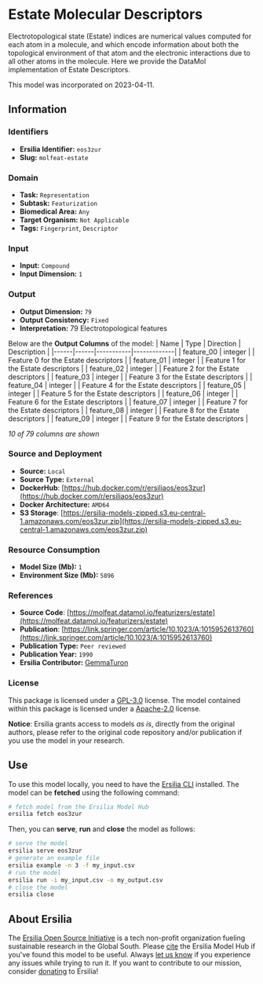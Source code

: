 # Estate Molecular Descriptors

Electrotopological state (Estate) indices are numerical values computed for each atom in a molecule, and which encode information about both the topological environment of that atom and the electronic interactions due to all other atoms in the molecule. Here we provide the DataMol implementation of Estate Descriptors.

This model was incorporated on 2023-04-11.

## Information
### Identifiers
- **Ersilia Identifier:** `eos3zur`
- **Slug:** `molfeat-estate`

### Domain
- **Task:** `Representation`
- **Subtask:** `Featurization`
- **Biomedical Area:** `Any`
- **Target Organism:** `Not Applicable`
- **Tags:** `Fingerprint`, `Descriptor`

### Input
- **Input:** `Compound`
- **Input Dimension:** `1`

### Output
- **Output Dimension:** `79`
- **Output Consistency:** `Fixed`
- **Interpretation:** 79 Electrotopological features

Below are the **Output Columns** of the model:
| Name | Type | Direction | Description |
|------|------|-----------|-------------|
| feature_00 | integer |  | Feature 0 for the Estate descriptors |
| feature_01 | integer |  | Feature 1 for the Estate descriptors |
| feature_02 | integer |  | Feature 2 for the Estate descriptors |
| feature_03 | integer |  | Feature 3 for the Estate descriptors |
| feature_04 | integer |  | Feature 4 for the Estate descriptors |
| feature_05 | integer |  | Feature 5 for the Estate descriptors |
| feature_06 | integer |  | Feature 6 for the Estate descriptors |
| feature_07 | integer |  | Feature 7 for the Estate descriptors |
| feature_08 | integer |  | Feature 8 for the Estate descriptors |
| feature_09 | integer |  | Feature 9 for the Estate descriptors |

_10 of 79 columns are shown_
### Source and Deployment
- **Source:** `Local`
- **Source Type:** `External`
- **DockerHub**: [https://hub.docker.com/r/ersiliaos/eos3zur](https://hub.docker.com/r/ersiliaos/eos3zur)
- **Docker Architecture:** `AMD64`
- **S3 Storage**: [https://ersilia-models-zipped.s3.eu-central-1.amazonaws.com/eos3zur.zip](https://ersilia-models-zipped.s3.eu-central-1.amazonaws.com/eos3zur.zip)

### Resource Consumption
- **Model Size (Mb):** `1`
- **Environment Size (Mb):** `5896`


### References
- **Source Code**: [https://molfeat.datamol.io/featurizers/estate](https://molfeat.datamol.io/featurizers/estate)
- **Publication**: [https://link.springer.com/article/10.1023/A:1015952613760](https://link.springer.com/article/10.1023/A:1015952613760)
- **Publication Type:** `Peer reviewed`
- **Publication Year:** `1990`
- **Ersilia Contributor:** [GemmaTuron](https://github.com/GemmaTuron)

### License
This package is licensed under a [GPL-3.0](https://github.com/ersilia-os/ersilia/blob/master/LICENSE) license. The model contained within this package is licensed under a [Apache-2.0](LICENSE) license.

**Notice**: Ersilia grants access to models _as is_, directly from the original authors, please refer to the original code repository and/or publication if you use the model in your research.


## Use
To use this model locally, you need to have the [Ersilia CLI](https://github.com/ersilia-os/ersilia) installed.
The model can be **fetched** using the following command:
```bash
# fetch model from the Ersilia Model Hub
ersilia fetch eos3zur
```
Then, you can **serve**, **run** and **close** the model as follows:
```bash
# serve the model
ersilia serve eos3zur
# generate an example file
ersilia example -n 3 -f my_input.csv
# run the model
ersilia run -i my_input.csv -o my_output.csv
# close the model
ersilia close
```

## About Ersilia
The [Ersilia Open Source Initiative](https://ersilia.io) is a tech non-profit organization fueling sustainable research in the Global South.
Please [cite](https://github.com/ersilia-os/ersilia/blob/master/CITATION.cff) the Ersilia Model Hub if you've found this model to be useful. Always [let us know](https://github.com/ersilia-os/ersilia/issues) if you experience any issues while trying to run it.
If you want to contribute to our mission, consider [donating](https://www.ersilia.io/donate) to Ersilia!
